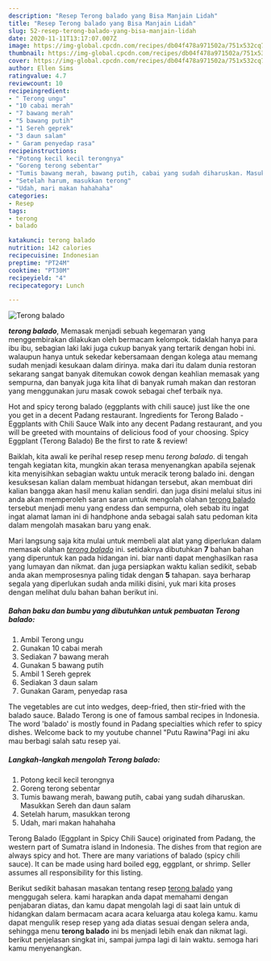 ```yaml
---
description: "Resep Terong balado yang Bisa Manjain Lidah"
title: "Resep Terong balado yang Bisa Manjain Lidah"
slug: 52-resep-terong-balado-yang-bisa-manjain-lidah
date: 2020-11-11T13:17:07.007Z
image: https://img-global.cpcdn.com/recipes/db04f478a971502a/751x532cq70/terong-balado-foto-resep-utama.jpg
thumbnail: https://img-global.cpcdn.com/recipes/db04f478a971502a/751x532cq70/terong-balado-foto-resep-utama.jpg
cover: https://img-global.cpcdn.com/recipes/db04f478a971502a/751x532cq70/terong-balado-foto-resep-utama.jpg
author: Ellen Sims
ratingvalue: 4.7
reviewcount: 10
recipeingredient:
- " Terong ungu"
- "10 cabai merah"
- "7 bawang merah"
- "5 bawang putih"
- "1 Sereh geprek"
- "3 daun salam"
- " Garam penyedap rasa"
recipeinstructions:
- "Potong kecil kecil terongnya"
- "Goreng terong sebentar"
- "Tumis bawang merah, bawang putih, cabai yang sudah diharuskan. Masukkan Sereh dan daun salam"
- "Setelah harum, masukkan terong"
- "Udah, mari makan hahahaha"
categories:
- Resep
tags:
- terong
- balado

katakunci: terong balado 
nutrition: 142 calories
recipecuisine: Indonesian
preptime: "PT24M"
cooktime: "PT30M"
recipeyield: "4"
recipecategory: Lunch

---
```



![Terong balado](https://img-global.cpcdn.com/recipes/db04f478a971502a/751x532cq70/terong-balado-foto-resep-utama.jpg)

<b><i>terong balado</i></b>, Memasak menjadi sebuah kegemaran yang menggembirakan dilakukan oleh bermacam kelompok. tidaklah hanya para ibu ibu, sebagian laki laki juga cukup banyak yang tertarik dengan hobi ini. walaupun hanya untuk sekedar kebersamaan dengan kolega atau memang sudah menjadi kesukaan dalam dirinya. maka dari itu dalam dunia restoran sekarang sangat banyak ditemukan cowok dengan keahlian memasak yang sempurna, dan banyak juga kita lihat di banyak rumah makan dan restoran yang menggunakan juru masak cowok sebagai chef terbaik nya.

Hot and spicy terong balado (eggplants with chili sauce) just like the one you get in a decent Padang restaurant. Ingredients for Terong Balado - Eggplants with Chili Sauce Walk into any decent Padang restaurant, and you will be greeted with mountains of delicious food of your choosing. Spicy Eggplant (Terong Balado) Be the first to rate &amp; review!

Baiklah, kita awali ke perihal resep resep menu <i>terong balado</i>. di tengah tengah kegiatan kita, mungkin akan terasa menyenangkan apabila sejenak kita menyisihkan sebagian waktu untuk meracik terong balado ini. dengan kesuksesan kalian dalam membuat hidangan tersebut, akan membuat diri kalian bangga akan hasil menu kalian sendiri. dan juga disini melalui situs ini anda akan memperoleh saran saran untuk mengolah olahan <u>terong balado</u> tersebut menjadi menu yang endess dan sempurna, oleh sebab itu ingat ingat alamat laman ini di handphone anda sebagai salah satu pedoman kita dalam mengolah masakan baru yang enak.


Mari langsung saja kita mulai untuk membeli alat alat yang diperlukan dalam memasak olahan <u><i>terong balado</i></u> ini. setidaknya dibutuhkan <b>7</b> bahan bahan yang diperuntuk kan pada hidangan ini. biar nanti dapat menghasilkan rasa yang lumayan dan nikmat. dan juga persiapkan waktu kalian sedikit, sebab anda akan memprosesnya paling tidak dengan <b>5</b> tahapan. saya berharap segala yang diperlukan sudah anda miliki disini, yuk mari kita proses dengan melihat dulu bahan bahan berikut ini.

<!--inarticleads1-->

##### Bahan baku dan bumbu yang dibutuhkan untuk pembuatan Terong balado:

1. Ambil  Terong ungu
1. Gunakan 10 cabai merah
1. Sediakan 7 bawang merah
1. Gunakan 5 bawang putih
1. Ambil 1 Sereh geprek
1. Sediakan 3 daun salam
1. Gunakan  Garam, penyedap rasa


The vegetables are cut into wedges, deep-fried, then stir-fried with the balado sauce. Balado Terong is one of famous sambal recipes in Indonesia. The word &#39;balado&#39; is mostly found in Padang specialties which refer to spicy dishes. Welcome back to my youtube channel &#34;Putu Rawina&#34;Pagi ini aku mau berbagi salah satu resep yai. 

<!--inarticleads2-->

##### Langkah-langkah mengolah Terong balado:

1. Potong kecil kecil terongnya
1. Goreng terong sebentar
1. Tumis bawang merah, bawang putih, cabai yang sudah diharuskan. Masukkan Sereh dan daun salam
1. Setelah harum, masukkan terong
1. Udah, mari makan hahahaha


Terong Balado (Eggplant in Spicy Chili Sauce) originated from Padang, the western part of Sumatra island in Indonesia. The dishes from that region are always spicy and hot. There are many variations of balado (spicy chili sauce). It can be made using hard boiled egg, eggplant, or shrimp. Seller assumes all responsibility for this listing. 

Berikut sedikit bahasan masakan tentang resep <u>terong balado</u> yang menggugah selera. kami harapkan anda dapat memahami dengan penjabaran diatas, dan kamu dapat mengolah lagi di saat lain untuk di hidangkan dalam bermacam acara acara keluarga atau kolega kamu. kamu dapat mengulik resep resep yang ada diatas sesuai dengan selera anda, sehingga menu <b>terong balado</b> ini bs menjadi lebih enak dan nikmat lagi. berikut penjelasan singkat ini, sampai jumpa lagi di lain waktu. semoga hari kamu menyenangkan.
